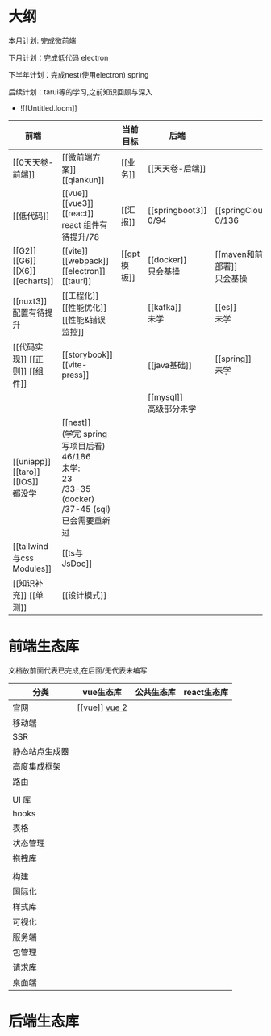 # 大纲

本月计划: 完成微前端

下月计划：完成低代码 electron

下半年计划：完成nest(使用electron) spring

后续计划：tarui等的学习,之前知识回顾与深入


- ![[Untitled.loom]]

| 前端                                   |                                                                                                   | 当前目标      | 后端                        |                             |
| ------------------------------------ | ------------------------------------------------------------------------------------------------- | --------- | ------------------------- | --------------------------- |
| [[0天天卷-前端]]                          | [[微前端方案]] [[qiankun]]                                                                             | [[业务]]    | [[天天卷-后端]]                |                             |
| [[低代码]]                              | [[vue]] [[vue3]] [[react]] <br/>react 组件有待提升/78                                                   | [[汇报]]    | [[springboot3]] <br/>0/94 | [[springClound]] <br/>0/136 |
| [[G2]] [[G6]] [[X6]] [[echarts]]     | [[vite]] [[webpack]] [[electron]] [[tauri]]                                                       | [[gpt模板]] | [[docker]] <br/>只会基操      | [[maven和前端部署]] <br/>只会基操    |
| [[nuxt3]] <br>配置有待提升                 | [[工程化]] [[性能优化]] [[性能&错误监控]]                                                                      |           | [[kafka]] <br/>未学         | [[es]] <br/>未学              |
| [[代码实现]] [[正则]] [[组件]]<br>           | [[storybook]] [[vite-press]]                                                                      |           | [[java基础]]                | [[spring]]<br/>未学           |
|                                      |                                                                                                   |           | [[mysql]] <br/>高级部分未学     |                             |
| [[uniapp]] [[taro]] [[IOS]] <br/>都没学 | [[nest]] <br/>(学完 spring 写项目后看)<br>46/186<br>未学:<br>23<br>/33-35 (docker)<br>/37-45 (sql) 已会需要重新过 |           |                           |                             |
| [[tailwind与css Modules]]             | [[ts与JsDoc]]                                                                                      |           |                           |                             |
| [[知识补充]] [[单测]]                      | [[设计模式]]                                                                                          |           |                           |                             |





# 前端生态库

文档放前面代表已完成,在后面/无代表未编写

| 分类      | vue生态库                                    | 公共生态库 | react生态库 |
| ------- | ----------------------------------------- | ----- | -------- |
| 官网      | [[vue]] [vue 2](https://v2.cn.vuejs.org/) |       |          |
| 移动端     |                                           |       |          |
| SSR     |                                           |       |          |
| 静态站点生成器 |                                           |       |          |
| 高度集成框架  |                                           |       |          |
| 路由      |                                           |       |          |
|         |                                           |       |          |
| UI 库    |                                           |       |          |
| hooks   |                                           |       |          |
| 表格      |                                           |       |          |
| 状态管理    |                                           |       |          |
| 拖拽库     |                                           |       |          |
|         |                                           |       |          |
| 构建      |                                           |       |          |
| 国际化     |                                           |       |          |
| 样式库     |                                           |       |          |
| 可视化     |                                           |       |          |
| 服务端     |                                           |       |          |
| 包管理     |                                           |       |          |
| 请求库     |                                           |       |          |
| 桌面端     |                                           |       |          |


# 后端生态库